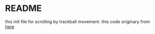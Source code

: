 # README
this init file for scrolling by trackball movement.
this code originary from [here](https://github.com/tekezo/Karabiner/issues/814#issuecomment-415388742)
